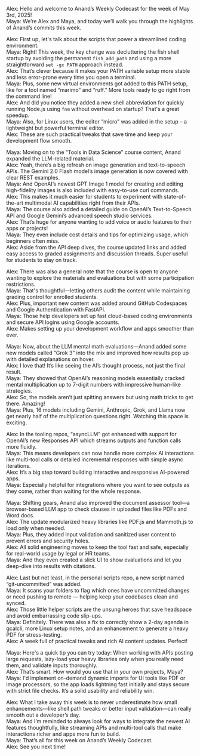 Alex: Hello and welcome to Anand’s Weekly Codecast for the week of May 3rd, 2025!  
Maya: We’re Alex and Maya, and today we’ll walk you through the highlights of Anand’s commits this week.  

Alex: First up, let's talk about the scripts that power a streamlined coding environment.  
Maya: Right! This week, the key change was decluttering the fish shell startup by avoiding the permanent `fish_add_path` and using a more straightforward `set -gx PATH` approach instead.  
Alex: That’s clever because it makes your PATH variable setup more stable and less error-prone every time you open a terminal.  
Maya: Plus, some new virtual environments got added to this PATH setup, like for a tool named “marimo” and “ruff.” More tools ready to go right from the command line!  
Alex: And did you notice they added a new shell abbreviation for quickly running Node.js using `fnm` without overhead on startup? That's a great speedup.  
Maya: Also, for Linux users, the editor “micro” was added in the setup – a lightweight but powerful terminal editor.  
Alex: These are such practical tweaks that save time and keep your development flow smooth.  

Maya: Moving on to the “Tools in Data Science” course content, Anand expanded the LLM-related material.  
Alex: Yeah, there’s a big refresh on image generation and text-to-speech APIs. The Gemini 2.0 Flash model’s image generation is now covered with clear REST examples.  
Maya: And OpenAI’s newest GPT Image 1 model for creating and editing high-fidelity images is also included with easy-to-use curl commands.  
Alex: This makes it much easier for students to experiment with state-of-the-art multimodal AI capabilities right from their APIs.  
Maya: The course also added a detailed guide on OpenAI’s Text-to-Speech API and Google Gemini’s advanced speech studio services.  
Alex: That’s huge for anyone wanting to add voice or audio features to their apps or projects!  
Maya: They even include cost details and tips for optimizing usage, which beginners often miss.  
Alex: Aside from the API deep dives, the course updated links and added easy access to graded assignments and discussion threads. Super useful for students to stay on track.  

Alex: There was also a general note that the course is open to anyone wanting to explore the materials and evaluations but with some participation restrictions.  
Maya: That's thoughtful—letting others audit the content while maintaining grading control for enrolled students.  
Alex: Plus, important new content was added around GitHub Codespaces and Google Authentication with FastAPI.  
Maya: Those help developers set up fast cloud-based coding environments and secure API logins using Google accounts.  
Alex: Makes setting up your development workflow and apps smoother than ever.  

Maya: Now, about the LLM mental math evaluations—Anand added some new models called “Grok 3” into the mix and improved how results pop up with detailed explanations on hover.  
Alex: I love that! It’s like seeing the AI’s thought process, not just the final result.  
Maya: They showed that OpenAI’s reasoning models essentially cracked mental multiplication up to 7-digit numbers with impressive human-like strategies.  
Alex: So, the models aren’t just spitting answers but using math tricks to get there. Amazing!  
Maya: Plus, 16 models including Gemini, Anthropic, Grok, and Llama now get nearly half of the multiplication questions right. Watching this space is exciting.  

Alex: In the tooling repos, “asyncLLM” got enhanced with support for OpenAI’s new Responses API which streams outputs and function calls more fluidly.  
Maya: This means developers can now handle more complex AI interactions like multi-tool calls or detailed incremental responses with simple async iterations.  
Alex: It’s a big step toward building interactive and responsive AI-powered apps.  
Maya: Especially helpful for integrations where you want to see outputs as they come, rather than waiting for the whole response.  

Maya: Shifting gears, Anand also improved the document assessor tool—a browser-based LLM app to check clauses in uploaded files like PDFs and Word docs.  
Alex: The update modularized heavy libraries like PDF.js and Mammoth.js to load only when needed.  
Maya: Plus, they added input validation and sanitized user content to prevent errors and security holes.  
Alex: All solid engineering moves to keep the tool fast and safe, especially for real-world usage by legal or HR teams.  
Maya: And they even created a slick UI to show evaluations and let you deep-dive into results with citations.  

Alex: Last but not least, in the personal scripts repo, a new script named “git-uncommitted” was added.  
Maya: It scans your folders to flag which ones have uncommitted changes or need pushing to remote — helping keep your codebases clean and synced.  
Alex: Those little helper scripts are the unsung heroes that save headspace and avoid embarrassing code slip-ups.  
Maya: Definitely. There was also a fix to correctly show a 2-day agenda in gcalcli, more Linux setup notes, and an enhancement to generate a heavy PDF for stress-testing.  
Alex: A week full of practical tweaks and rich AI content updates. Perfect!  

Maya: Here's a quick tip you can try today: When working with APIs posting large requests, lazy-load your heavy libraries only when you really need them, and validate inputs thoroughly.  
Alex: That’s smart. How would you use that in your own projects, Maya?  
Maya: I'd implement on-demand dynamic imports for UI tools like PDF or image processors, so the app loads lightning fast initially and stays secure with strict file checks. It’s a solid usability and reliability win.  

Alex: What I take away this week is to never underestimate how small enhancements—like shell path tweaks or better input validation—can really smooth out a developer’s day.  
Maya: And I’m reminded to always look for ways to integrate the newest AI features thoughtfully, like streaming APIs and multi-tool calls that make interactions richer and apps more fun to build.  
Maya: That’s all for this week on Anand’s Weekly Codecast.  
Alex: See you next time!